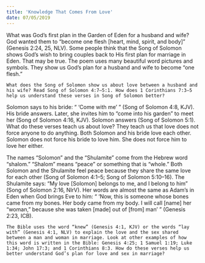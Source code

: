 ```yaml
---
title: 'Knowledge That Comes From Love'
date: 07/05/2019
---
```


What was God’s first plan in the Garden of Eden for a husband and wife? God wanted them to “become one flesh [heart, mind, spirit, and body]” (Genesis 2:24, 25, NLV). Some people think that the Song of Solomon shows God’s wish to bring couples back to His first plan for marriage in Eden. That may be true. The poem uses many beautiful word pictures and symbols. They show us God’s plan for a husband and wife to become “one flesh.”

`What does the Song of Solomon show us about love between a husband and his wife? Read Song of Solomon 4:7–5:1. How does 1 Corinthians 7:3–5 help us understand these verses in Song of Solomon better?`

Solomon says to his bride: “ ‘Come with me’ ” (Song of Solomon 4:8, KJV). His bride answers. Later, she invites him to “come into his garden” to meet her (Song of Solomon 4:16, KJV). Solomon answers (Song of Solomon 5:1). What do these verses teach us about love? They teach us that love does not force anyone to do anything. Both Solomon and his bride love each other. Solomon does not force his bride to love him. She does not force him to love her either. 

The names “Solomon” and the “Shulamite” come from the Hebrew word “shalom.” “Shalom” means “peace” or something that is “whole.” Both Solomon and the Shulamite feel peace because they share the same love for each other (Song of Solomon 4:1–5; Song of Solomon 5:10–16). The Shulamite says: “My love [Solomon] belongs to me, and I belong to him” (Song of Solomon 2:16, NIrV). Her words are almost the same as Adam’s in Eden when God brings Eve to him: “ ‘Now, this is someone whose bones came from my bones. Her body came from my body. I will call [name] her “woman,” because she was taken [made] out of [from] man’ ” (Genesis 2:23, ICB). 

`The Bible uses the word “knew” (Genesis 4:1, KJV) or the words “lay with” (Genesis 4:1, NLV) to explain the love and the sex shared between a man and woman in marriage. Look at other examples of how this word is written in the Bible: Genesis 4:25; 1 Samuel 1:19; Luke 1:34; John 17:3; and 1 Corinthians 8:3. How do these verses help us better understand God’s plan for love and sex in marriage?`